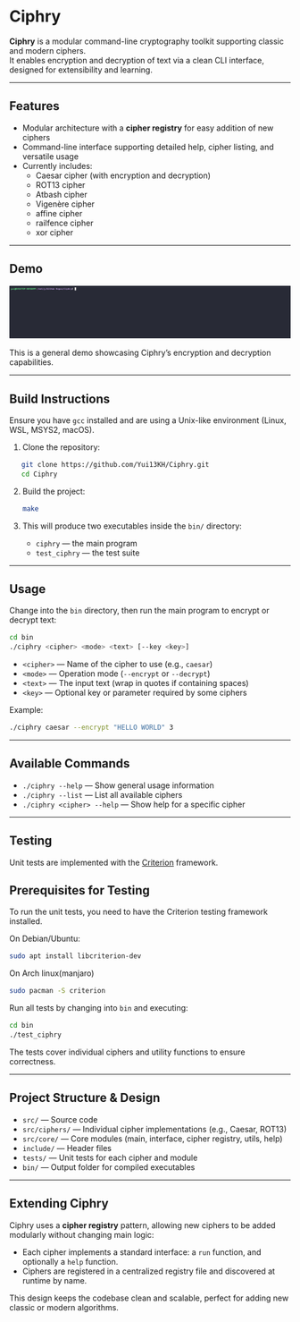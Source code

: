 # Ciphry

**Ciphry** is a modular command-line cryptography toolkit supporting classic and modern ciphers.  
It enables encryption and decryption of text via a clean CLI interface, designed for extensibility and learning.

---

## Features

- Modular architecture with a **cipher registry** for easy addition of new ciphers  
- Command-line interface supporting detailed help, cipher listing, and versatile usage  
- Currently includes:  
  - Caesar cipher (with encryption and decryption)  
  - ROT13 cipher  
  - Atbash cipher  
  - Vigenère cipher
  - affine cipher
  - railfence cipher
  - xor cipher  

---

## Demo

![Ciphry Demo](media/ciphry_demo.gif)

This is a general demo showcasing Ciphry’s encryption and decryption capabilities.

---

## Build Instructions

Ensure you have `gcc` installed and are using a Unix-like environment (Linux, WSL, MSYS2, macOS).

1. Clone the repository:  
```bash
   git clone https://github.com/Yui13KH/Ciphry.git
   cd Ciphry
````

2. Build the project:

   ```bash
   make
   ```

3. This will produce two executables inside the `bin/` directory:

   * `ciphry` — the main program
   * `test_ciphry` — the test suite

---

## Usage

Change into the `bin` directory, then run the main program to encrypt or decrypt text:

```bash
cd bin
./ciphry <cipher> <mode> <text> [--key <key>]
```

* `<cipher>` — Name of the cipher to use (e.g., `caesar`)
* `<mode>` — Operation mode (`--encrypt` or `--decrypt`)
* `<text>` — The input text (wrap in quotes if containing spaces)
* `<key>` — Optional key or parameter required by some ciphers

Example:

```bash
./ciphry caesar --encrypt "HELLO WORLD" 3
```

---

## Available Commands

* `./ciphry --help` — Show general usage information
* `./ciphry --list` — List all available ciphers
* `./ciphry <cipher> --help` — Show help for a specific cipher

---

## Testing

Unit tests are implemented with the [Criterion](https://criterion.readthedocs.io/en/master/) framework.

## Prerequisites for Testing

To run the unit tests, you need to have the Criterion testing framework installed.

On Debian/Ubuntu:
```bash
sudo apt install libcriterion-dev
```
On Arch linux(manjaro)
```bash
sudo pacman -S criterion
```

Run all tests by changing into `bin` and executing:

```bash
cd bin
./test_ciphry
```

The tests cover individual ciphers and utility functions to ensure correctness.

---

## Project Structure & Design

* `src/` — Source code
* `src/ciphers/` — Individual cipher implementations (e.g., Caesar, ROT13)
* `src/core/` — Core modules (main, interface, cipher registry, utils, help)
* `include/` — Header files
* `tests/` — Unit tests for each cipher and module
* `bin/` — Output folder for compiled executables

---

## Extending Ciphry

Ciphry uses a **cipher registry** pattern, allowing new ciphers to be added modularly without changing main logic:

* Each cipher implements a standard interface: a `run` function, and optionally a `help` function.
* Ciphers are registered in a centralized registry file and discovered at runtime by name.

This design keeps the codebase clean and scalable, perfect for adding new classic or modern algorithms.
